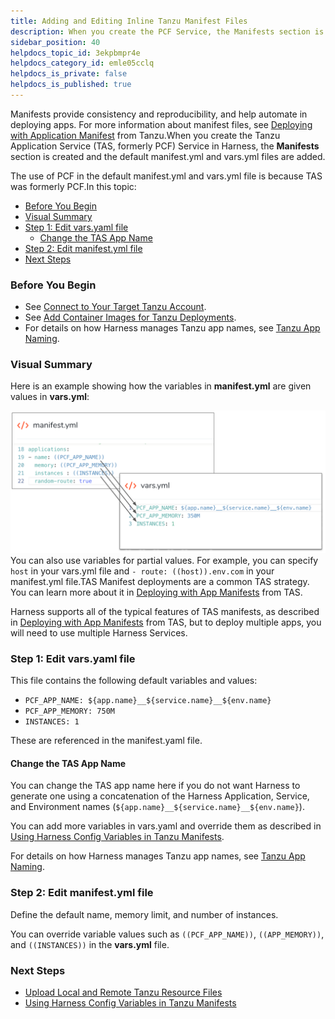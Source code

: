 ```yaml
---
title: Adding and Editing Inline Tanzu Manifest Files
description: When you create the PCF Service, the Manifests section is created and the default manifest.yml and vars.yml files are added.
sidebar_position: 40
helpdocs_topic_id: 3ekpbmpr4e
helpdocs_category_id: emle05cclq
helpdocs_is_private: false
helpdocs_is_published: true
---
```


Manifests provide consistency and reproducibility, and help automate in deploying apps. For more information about manifest files, see [Deploying with Application Manifest](https://docs.pivotal.io/pivotalcf/2-4/devguide/deploy-apps/manifest.html) from Tanzu.When you create the Tanzu Application Service (TAS, formerly PCF) Service in Harness, the **Manifests** section is created and the default manifest.yml and vars.yml files are added.

The use of PCF in the default manifest.yml and vars.yml file is because TAS was formerly PCF.In this topic:

* [Before You Begin](https://docs.harness.io/article/3ekpbmpr4e-adding-and-editing-inline-pcf-manifest-files#before_you_begin)
* [Visual Summary](https://docs.harness.io/article/3ekpbmpr4e-adding-and-editing-inline-pcf-manifest-files#visual_summary)
* [Step 1: Edit vars.yaml file](https://docs.harness.io/article/3ekpbmpr4e-adding-and-editing-inline-pcf-manifest-files#step_1_edit_vars_yaml_file)
	+ [Change the TAS App Name](https://docs.harness.io/article/3ekpbmpr4e-adding-and-editing-inline-pcf-manifest-files#change_the_tas_app_name)
* [Step 2: Edit manifest.yml file](https://docs.harness.io/article/3ekpbmpr4e-adding-and-editing-inline-pcf-manifest-files#step_2_edit_manifest_yml_file)
* [Next Steps](https://docs.harness.io/article/3ekpbmpr4e-adding-and-editing-inline-pcf-manifest-files#next_steps)

### Before You Begin

* See [Connect to Your Target Tanzu Account](/article/nh4afrhvkl).
* See [Add Container Images for Tanzu Deployments](/article/jxsna1a0mi).
* For details on how Harness manages Tanzu app names, see [Tanzu App Naming](/article/hzyz7oc5k9-tanzu-app-naming-with-harness).

### Visual Summary

Here is an example showing how the variables in **manifest.yml** are given values in **vars.yml**:

![](./static/adding-and-editing-inline-pcf-manifest-files-71.png)You can also use variables for partial values. For example, you can specify `host` in your vars.yml file and `- route: ((host)).env.com` in your manifest.yml file.TAS Manifest deployments are a common TAS strategy. You can learn more about it in [Deploying with App Manifests](https://docs.pivotal.io/platform/application-service/2-7/devguide/deploy-apps/manifest.html) from TAS.

Harness supports all of the typical features of TAS manifests, as described in [Deploying with App Manifests](https://docs.pivotal.io/platform/application-service/2-7/devguide/deploy-apps/manifest.html) from TAS, but to deploy multiple apps, you will need to use multiple Harness Services.

### Step 1: Edit vars.yaml file

This file contains the following default variables and values:

* `PCF_APP_NAME: ${app.name}__${service.name}__${env.name}`
* `PCF_APP_MEMORY: 750M`
* `INSTANCES: 1`

These are referenced in the manifest.yaml file.

#### Change the TAS App Name

You can change the TAS app name here if you do not want Harness to generate one using a concatenation of the Harness Application, Service, and Environment names (`${app.name}__${service.name}__${env.name}`).

You can add more variables in vars.yaml and override them as described in [Using Harness Config Variables in Tanzu Manifests](/article/mutc1hz25o-using-harness-config-variables-in-pcf-manifests).

For details on how Harness manages Tanzu app names, see [Tanzu App Naming](/article/hzyz7oc5k9-tanzu-app-naming-with-harness).

### Step 2: Edit manifest.yml file

Define the default name, memory limit, and number of instances.

You can override variable values such as `((PCF_APP_NAME))`, `((APP_MEMORY))`, and `((INSTANCES))` in the **vars.yml** file.

### Next Steps

* [Upload Local and Remote Tanzu Resource Files](/article/i5jxqsbkt7-upload-local-and-remote-pcf-resource-files)
* [Using Harness Config Variables in Tanzu Manifests](/article/mutc1hz25o-using-harness-config-variables-in-pcf-manifests)

